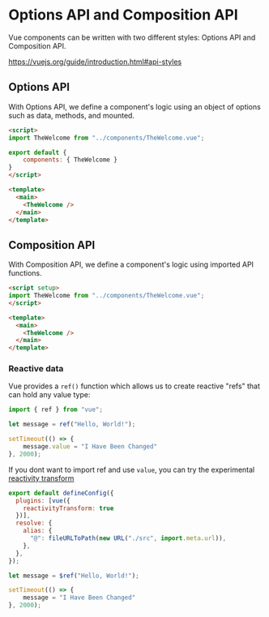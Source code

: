 
# Options API and Composition API

Vue components can be written with two different styles: Options API and Composition API.

https://vuejs.org/guide/introduction.html#api-styles

## Options API

With Options API, we define a component's logic using an object of options such as data, methods, and mounted.

```html
<script>
import TheWelcome from "../components/TheWelcome.vue";

export default {
    components: { TheWelcome }
}
</script>

<template>
  <main>
    <TheWelcome />
  </main>
</template>
```

## Composition API

With Composition API, we define a component's logic using imported API functions.

```html
<script setup>
import TheWelcome from "../components/TheWelcome.vue";
</script>

<template>
  <main>
    <TheWelcome />
  </main>
</template>
```

### Reactive data

Vue provides a `ref()` function which allows us to create reactive "refs" that can hold any value type:

```js
import { ref } from "vue";

let message = ref("Hello, World!");

setTimeout(() => {
    message.value = "I Have Been Changed"
}, 2000);
```

If you dont want to import ref and use `value`, you can try the  experimental [reactivity transform](https://vuejs.org/guide/essentials/reactivity-fundamentals.html#reactivity-transform)

```js
export default defineConfig({
  plugins: [vue({
    reactivityTransform: true
  })],
  resolve: {
    alias: {
      "@": fileURLToPath(new URL("./src", import.meta.url)),
    },
  },
});
```

```js
let message = $ref("Hello, World!");

setTimeout(() => {
    message = "I Have Been Changed"
}, 2000);
```
